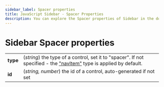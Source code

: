 ```yaml
---
sidebar_label: Spacer properties
title: JavaScript Sidebar - Spacer Properties 
description: You can explore the Spacer properties of Sidebar in the documentation of the DHTMLX JavaScript UI library. Browse developer guides and API reference, try out code examples and live demos, and download a free 30-day evaluation version of DHTMLX Suite 7.
---
```


# Sidebar Spacer properties

<table>
	<tbody>
        <tr>
			<td><b>type</b></td>
			<td>(<i>string</i>) the type of a control, set it to "spacer". If not specified - the <a href="../../navitem">"navItem"</a> type is applied by default.</td>
		</tr>
		<tr>
			<td><b>id</b></td>
			<td>(<i>string, number</i>) the id of a control, auto-generated if not set</td>
		</tr>
    </tbody>
</table>
